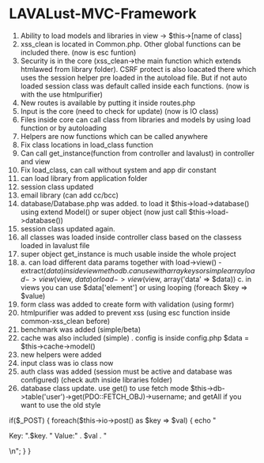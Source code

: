 # LAVALust-MVC-Framework

1. Ability to load models and libraries in view
	-> $this->[name of class]
2. xss_clean is located in Common.php. Other global functions can be included there. (now is esc funtion)
3. Security is in the core (xss_clean->the main function which extends htmlawed from library folder). CSRF protect is also loacated there which uses the session helper pre loaded in the autoload file. But if not auto loaded session class was default called inside each functions. (now is with the use htmlpurifier)
4. New routes is available by putting it inside routes.php
5. Input is the core (need to check for update) (now is IO class)
6. Files inside core can call class from libraries and models by using load function or by autoloading
7. Helpers are now functions which can be called anywhere
8. Fix class locations in load_class function
9. Can call get_instance(function from controller and lavalust) in controller and view
10. Fix load_class, can call without system and app dir constant
11. can load library from application folder
12. session class updated
13. email library (can add cc/bcc)
14. database/Database.php was added. to load it $this->load->database() using extend Model() or super object (now just call $this->load->database())
15. session class updated again.
16. all classes was loaded inside controller class based on the classess loaded in lavalust file
17. super object get_instance is much usable inside the whole project
18. a. can load different data params together with load->view() - extract($data) inside view method
    b. can use with array keys or simple array load->view($view, $data) or load->view($view, array('data' => $data))
    c. in views you can use $data['element'] or using looping (foreach $key => $value)
19. form class was added to create form with validation (using formr)
20. htmlpurifier was added to prevent xss (using esc function inside common-xss_clean before)
21. benchmark was added (simple/beta)
22. cache was also included (simple) . config is inside config.php $data = $this->cache->model()
23. new helpers were added
24. input class was io class now
25. auth class was added (session must be active and database was configured) (check auth inside libraries folder)
26. database class update. use get() to use fetch mode $this->db->table('user')->get(PDO::FETCH_OBJ)->username; and getAll if you want to use the old style

if($_POST) {
			foreach($this->io->post() as $key => $val)
			{
			  echo "<p>Key: ".$key. " Value:" . $val . "</p>\n";
			}
		}

